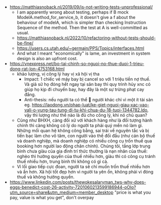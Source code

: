 - https://matthiasnoback.nl/2019/09/is-not-writing-tests-unprofessional/
	- I am apparently wrong about testing, perhaps if B mock ModelA.method_for_service_b, it doesn't give a f about the behaviour of modelA, which is simpler than checking Instruction Sequence of the method. Then the test at A is well-committed as usual.
	- https://matthiasnoback.nl/2022/10/refactoring-without-tests-should-be-fine/
	- https://users.cs.utah.edu/~germain/PPS/Topics/interfaces.html 
	- And what I meant "economically" is lame, an investment in system design is also an upfront cost.
- https://vnexpress.net/bo-tai-chinh-so-nguoi-no-thue-duoi-1-trieu-dong-rat-lon-4753168.html
	- khảo lượng, vị công lý hay vị xã hội vị tha
		- Impact: 1 chiếc vé máy bay bị cancel so với 1 triệu tiền nợ thuế. Và giả sử họ đóng hết ngay tại sân bay thì quy trình hủy xnc có giúp họ kịp đi chuyến bay, hay đây là một sự trừng phạt cay đắng.
		- Anti-thesis: nếu người ta có thể :knife: người khác chỉ vì một ít tài sản eg. https://laodong.vn/phap-luat/ke-giet-nguoi-giau-xac-vao-vali-o-vung-tau-tung-di-tu-khi-chua-du-18-tuoi-1344782.ldo, vậy thì lượng như thế nào là đủ cho công lý, khi nó chủ quan? 
	- Cũng như BHXH, càng đối xử với khách hàng như là đối tượng hành chính thì càng không có lý do người ta phải quý mến nó làm gì. Những mối quan hệ không công bằng, sai trái về nguyên tắc và bị tiền bạc làm cho vô tâm, con người vào thế đối đầu (như cán bộ thuế và doanh nghiệp, mà doanh nghiệp có nhiều công cụ trốn thuế qua booking hơn người lao động chân chính). Chúng tôi, tầng lớp trung bình chưa giàu của gia đình trí thức thường là nạn nhân của thuế: nghèo thì hưởng quyền của thuế nhiều hơn, giàu thì có công cụ tránh thuế nhiều hơn, trung bình thì không có gì cả. 
	- Vì lối giao tiếp cực đoan, người ta sẽ chỉ muốn trốn thuế nhiều hơn và ẩn hơn. Xã hội tốt đẹp hơn vì người ta yên ổn, không phải vì đóng thuế và không hưởng quyền.
- https://www.linkedin.com/posts/thewokesalaryman_tws-why-does-eggs-benedict-cost-26-activity-7201060213599186944-oOIo?utm_source=share&utm_medium=member_desktop "price is what you pay, value is what you get", don't overpay